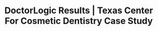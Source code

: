 ---
layout: case-study
title: DoctorLogic Results | Texas Center For Cosmetic Dentistry Case Study
page_name: case-study-tccd
permalink: /case-studies/texas-center-for-cosmetic-dentistry
description: Case Study. Texas Center For Cosmetic Dentistry has seen an increase of 784% in indexed pages and an increase of 852% in indexed keywords.
meta_image: "/img/meta/dl.jpg"
nofollow: false
gsap: true
page_class:
- class: case-study
custom_js: case-study
hero:
- class: case-study__hero
  headline: Case Study
  text: "Texas Center For Cosmetic Dentistry"
  specialty: "Cosmetic Dentistry"
featured-img:
- img_src: "/img/case-studies/tccd-feature-img.jpg"
  img_alt: "Texas Center For Cosmetic Dentistry - Powered By DoctorLogic"
challenge:
- headline: "The Challenge" 
  text: "<p>The Texas Center For Cosmetic Dentistry, an elite cosmetic dental practice, managed by Dr. Guy Lewis in Houston, TX. Prior to DoctorLogic, his online presence was not providing him, or his practice, the credibility he deserved. Unsatisfied, Dr. Lewis began searching for vendors to expand his online authority and bring him more new patients. After several and costly unfulfilled promises, Dr. Lewis concluded he needed a team of experts familiar with dental practice marketing and a proven track record of success. Dr. Lewis began working with DoctorLogic October 2017 with the objective of growing his online presence and showcasing his expertise to potential patients.</p>"
  customer-items:
  - headline: "Customer"
    text: "Texas Center For Cosmetic Dentistry"
  - headline: "Website"
    link:
    - link: "https://lovethatsmile.com"
      label: "www.lovethatsmile.com"
  - headline: "Specialty"
    text: "Cosmetic Dentistry"
  - headline: "Practice Size"
    text: "3 Dentists"
  - headline: "Location"
    text: "The Woodlands, TX"
results:
  headline: "The Results"
  svg: "svg/case-study-graphs/tccd-graph.html"
  items:
  - class: "case-study__results-item--1"
    value: "852"
    label: "Indexed Keywords"
  - class: "case-study__results-item--2"
    value: "665"
    label: "Keyword SEO Value"
  - class: "case-study__results-item--3"
    value: "221"
    label: "Website Visitors"
  - class: "case-study__results-item--4"
    value: "29"
    label: "Leads Per Month"
  detail:
  - text: "<p>Since partnering with DoctorLogic, Texas Center For Cosmetic Dentistry has seen an increase of 784% in indexed pages and an increase of 852% in indexed keywords. As a result, they've seen an increase of 221% in website visitors and Dr. Lewis now has 1,111 reviews on his site, 1035 of which are 5-star reviews.</p><p>With DoctorLogic, Texas Center For Cosmetic Dentistry is leveraging technology to display their best work and showcase credibility for potential patients. The DoctorLogic Website Marketing platform also gives full visibility into their practice performance and allows them to review important success metrics, including the number of converted website visitors.</p>"
solution:
- headline: "The Solution"
  text: "<p>After a comprehensive consultation, DoctorLogic presented a complete digital marketing strategy geared towards growing Dr. Lewis' website visitors and magnifying his expertise to new visitors.</p><p>With DoctorLogic’s proven technology and expert content writers, DoctorLogic created a new Texas Center For Cosmetic Dentistry website specially designed to showcase their magnificent work and credibility with DoctorLogic’s Before and After Galleries and Reputation Management. Dr. Lewis can upload as many before and after images as he wants and can pull in reviews from across the web to display the ones he wants on his website.</p>"
  items:
  - img_src: "/img/product-icons/with-labels/website-management-label.svg"
    img_alt: DoctorLogic Website Management
  - img_src: "/img/product-icons/with-labels/content-multiplier-label.svg"
    img_alt: DoctorLogic Content Multiplier
  - img_src: "/img/product-icons/with-labels/social-reputation-label.svg"
    img_alt: DoctorLogic Social Reputation
  - img_src: "/img/product-icons/with-labels/search-amplifier-label.svg"
    img_alt: DoctorLogic Search Amplifier
  - img_src: "/img/product-icons/with-labels/lead-generator-label.svg"
    img_alt: DoctorLogic Lead Generator
  - img_src: "/img/product-icons/with-labels/success-insights-label.svg"
    img_alt: DoctorLogic Success Insights
---